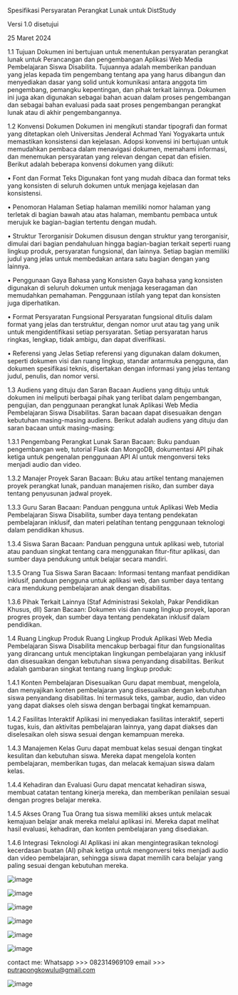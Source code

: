 Spesifikasi Persyaratan Perangkat Lunak
untuk
DistStudy

Versi 1.0 disetujui

25 Maret 2024 


1.1	Tujuan
Dokumen ini bertujuan untuk menentukan persyaratan perangkat lunak untuk Perancangan dan pengembangan Aplikasi Web Media Pembelajaran Siswa Disabilita. Tujuannya adalah memberikan panduan yang jelas kepada tim pengembang tentang apa yang harus dibangun dan menyediakan dasar yang solid untuk komunikasi antara anggota tim pengembang, pemangku kepentingan, dan pihak terkait lainnya. Dokumen ini juga akan digunakan sebagai bahan acuan dalam proses pengembangan dan sebagai bahan evaluasi pada saat proses pengembangan perangkat lunak atau di akhir pengembangannya.


1.2	Konvensi Dokumen
Dokumen ini mengikuti standar tipografi dan format yang ditetapkan oleh Universitas Jenderal Achmad Yani Yogyakarta untuk memastikan konsistensi dan kejelasan. Adopsi konvensi ini bertujuan untuk memudahkan pembaca dalam menavigasi dokumen, memahami informasi, dan menemukan persyaratan yang relevan dengan cepat dan efisien. Berikut adalah beberapa konvensi dokumen yang diikuti:

•	Font dan Format Teks
Digunakan font yang mudah dibaca dan format teks yang konsisten di seluruh dokumen untuk menjaga kejelasan dan konsistensi.

•	Penomoran Halaman
Setiap halaman memiliki nomor halaman yang terletak di bagian bawah atau atas halaman, membantu pembaca untuk merujuk ke bagian-bagian tertentu dengan mudah.

•	Struktur Terorganisir
Dokumen disusun dengan struktur yang terorganisir, dimulai dari bagian pendahuluan hingga bagian-bagian terkait seperti ruang lingkup produk, persyaratan fungsional, dan lainnya. Setiap bagian memiliki judul yang jelas untuk membedakan antara satu bagian dengan yang lainnya.

•	Penggunaan Gaya Bahasa yang Konsisten
Gaya bahasa yang konsisten digunakan di seluruh dokumen untuk menjaga keseragaman dan memudahkan pemahaman. Penggunaan istilah yang tepat dan konsisten juga diperhatikan.

•	Format Persyaratan Fungsional
Persyaratan fungsional ditulis dalam format yang jelas dan terstruktur, dengan nomor urut atau tag yang unik untuk mengidentifikasi setiap persyaratan. Setiap persyaratan harus ringkas, lengkap, tidak ambigu, dan dapat diverifikasi.

•	Referensi yang Jelas
Setiap referensi yang digunakan dalam dokumen, seperti dokumen visi dan ruang lingkup, standar antarmuka pengguna, dan dokumen spesifikasi teknis, disertakan dengan informasi yang jelas tentang judul, penulis, dan nomor versi.


1.3	Audiens yang dituju dan Saran Bacaan
Audiens yang dituju untuk dokumen ini meliputi berbagai pihak yang terlibat dalam pengembangan, pengujian, dan penggunaan perangkat lunak Aplikasi Web Media Pembelajaran Siswa Disabilitas. Saran bacaan dapat disesuaikan dengan kebutuhan masing-masing audiens. Berikut adalah audiens yang dituju dan saran bacaan untuk masing-masing:


1.3.1 Pengembang Perangkat Lunak
Saran Bacaan: 
Buku panduan pengembangan web, tutorial Flask dan MongoDB, dokumentasi API pihak ketiga untuk pengenalan penggunaan API AI untuk mengonversi teks menjadi audio dan video.

1.3.2 Manajer Proyek
Saran Bacaan:
Buku atau artikel tentang manajemen proyek perangkat lunak, panduan manajemen risiko, dan sumber daya tentang penyusunan jadwal proyek.

1.3.3 Guru
Saran Bacaan:
Panduan pengguna untuk Aplikasi Web Media Pembelajaran Siswa Disabilita, sumber daya tentang pendekatan pembelajaran inklusif, dan materi pelatihan tentang penggunaan teknologi dalam pendidikan khusus.

1.3.4 Siswa
Saran Bacaan:
Panduan pengguna untuk aplikasi web, tutorial atau panduan singkat tentang cara menggunakan fitur-fitur aplikasi, dan sumber daya pendukung untuk belajar secara mandiri.

1.3.5 Orang Tua Siswa
Saran Bacaan:
Informasi tentang manfaat pendidikan inklusif, panduan pengguna untuk aplikasi web, dan sumber daya tentang cara mendukung pembelajaran anak dengan disabilitas.

1.3.6 Pihak Terkait Lainnya (Staf Administrasi Sekolah, Pakar Pendidikan Khusus, dll)
Saran Bacaan: 
Dokumen visi dan ruang lingkup proyek, laporan progres proyek, dan sumber daya tentang pendekatan inklusif dalam pendidikan.

1.4	Ruang Lingkup Produk
Ruang Lingkup Produk Aplikasi Web Media Pembelajaran Siswa Disabilita mencakup berbagai fitur dan fungsionalitas yang dirancang untuk menciptakan lingkungan pembelajaran yang inklusif dan disesuaikan dengan kebutuhan siswa penyandang disabilitas. Berikut adalah gambaran singkat tentang ruang lingkup produk:

1.4.1 Konten Pembelajaran Disesuaikan
Guru dapat membuat, mengelola, dan menyajikan konten pembelajaran yang disesuaikan dengan kebutuhan siswa penyandang disabilitas. Ini termasuk teks, gambar, audio, dan video yang dapat diakses oleh siswa dengan berbagai tingkat kemampuan.

1.4.2 Fasilitas Interaktif 
Aplikasi ini menyediakan fasilitas interaktif, seperti tugas, kuis, dan aktivitas pembelajaran lainnya, yang dapat diakses dan diselesaikan oleh siswa sesuai dengan kemampuan mereka.

1.4.3 Manajemen Kelas
Guru dapat membuat kelas sesuai dengan tingkat kesulitan dan kebutuhan siswa. Mereka dapat mengelola konten pembelajaran, memberikan tugas, dan melacak kemajuan siswa dalam kelas.

1.4.4 Kehadiran dan Evaluasi
Guru dapat mencatat kehadiran siswa, membuat catatan tentang kinerja mereka, dan memberikan penilaian sesuai dengan progres belajar mereka.

1.4.5 Akses Orang Tua
Orang tua siswa memiliki akses untuk melacak kemajuan belajar anak mereka melalui aplikasi ini. Mereka dapat melihat hasil evaluasi, kehadiran, dan konten pembelajaran yang disediakan.

1.4.6 Integrasi Teknologi AI
Aplikasi ini akan mengintegrasikan teknologi kecerdasan buatan (AI) pihak ketiga untuk mengonversi teks menjadi audio dan video pembelajaran, sehingga siswa dapat memilih cara belajar yang paling sesuai dengan kebutuhan mereka.



![image](https://github.com/user-attachments/assets/1bd58b50-20e4-4ee4-bb43-e1e048c5cd52)

![image](https://github.com/user-attachments/assets/e29d0162-c86c-428f-a658-33f19a5dcf11)

![image](https://github.com/user-attachments/assets/61433c77-787a-46ed-b4e2-c856be5f4411)

![image](https://github.com/user-attachments/assets/ad2d6030-f270-4e80-b4f6-39839c3af03f)

![image](https://github.com/user-attachments/assets/bc2cb4c8-2a3d-40aa-862e-5f23f0c292c9)


![image](https://github.com/user-attachments/assets/47f0f98c-8fd2-4c24-b3fa-5a9229c9fa1e)



contact me:
Whatsapp >>> 082314969109
email    >>> putrapongkowulu@gmail.com


![image](https://github.com/user-attachments/assets/bee90b77-7fcc-4ef1-a841-8ef390ecfc1c)





